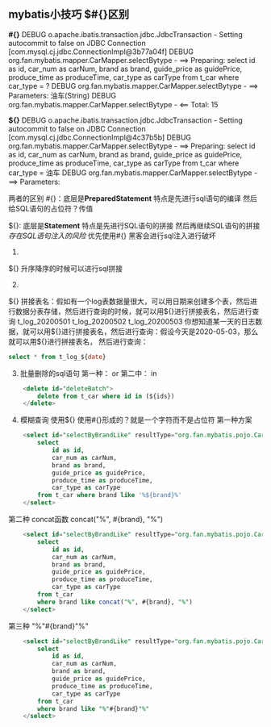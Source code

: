 
## mybatis小技巧  $#{}区别

**#{}**
DEBUG o.apache.ibatis.transaction.jdbc.JdbcTransaction - Setting autocommit to false on JDBC Connection [com.mysql.cj.jdbc.ConnectionImpl@3b77a04f]
DEBUG org.fan.mybatis.mapper.CarMapper.selectBytype - ==>  Preparing: select id as id, car_num as carNum, brand as brand, guide_price as guidePrice, produce_time as produceTime, car_type as carType from t_car where car_type = ?
DEBUG org.fan.mybatis.mapper.CarMapper.selectBytype - ==> Parameters: 油车(String) 
DEBUG org.fan.mybatis.mapper.CarMapper.selectBytype - <==      Total: 15


**${}**
DEBUG o.apache.ibatis.transaction.jdbc.JdbcTransaction - Setting autocommit to false on JDBC Connection [com.mysql.cj.jdbc.ConnectionImpl@4c37b5b]
DEBUG org.fan.mybatis.mapper.CarMapper.selectBytype - ==>  Preparing: select id as id, car_num as carNum, brand as brand, guide_price as guidePrice, produce_time as produceTime, car_type as carType from t_car where car_type = 油车
DEBUG org.fan.mybatis.mapper.CarMapper.selectBytype - ==> Parameters: 

两者的区别
#{}：底层是**PreparedStatement** 特点是先进行sql语句的编译 然后给SQL语句的占位符？传值

\${}: 底层是**Statement** 特点是先进行SQL语句的拼接 然后再继续SQL语句的拼接 *存在SQL语句注入的风险*
优先使用#{}  黑客会进行sql注入进行破坏

1.
\${} 升序降序的时候可以进行sql拼接

2.
\${} 拼接表名：假如有一个log表数据量很大，可以用日期来创建多个表，然后进行数据分表存储，然后进行查询的时候，就可以用\${}进行拼接表名，然后进行查询
  t_log_20200501
  t_log_20200502
  t_log_20200503
你想知道某一天的日志数据，就可以用\${}进行拼接表名，然后进行查询：假设今天是2020-05-03，那么就可以用\${}进行拼接表名，
然后进行查询：
```sql
select * from t_log_${date}
```
3. 批量删除的sql语句
第一种： or
第二中： in
```sql
    <delete id="deleteBatch">
        delete from t_car where id in (${ids})
    </delete>

```
4. 模糊查询  使用${}  使用#{}形成的？就是一个字符而不是占位符
第一种方案
```sql
    <select id="selectByBrandLike" resultType="org.fan.mybatis.pojo.Car">
        select
            id as id,
            car_num as carNum,
            brand as brand,
            guide_price as guidePrice,
            produce_time as produceTime,
            car_type as carType
        from t_car where brand like '%${brand}%'
    </select>
```
第二种  concat函数
concat("%", #{brand}, "%")
```sql
    <select id="selectByBrandLike" resultType="org.fan.mybatis.pojo.Car">
        select
            id as id,
            car_num as carNum,
            brand as brand,
            guide_price as guidePrice,
            produce_time as produceTime,
            car_type as carType
        from t_car 
        where brand like concat("%", #{brand}, "%")
    </select>
```
第三种
"%"#{brand}"%"
```sql
    <select id="selectByBrandLike" resultType="org.fan.mybatis.pojo.Car">
        select
            id as id,
            car_num as carNum,
            brand as brand,
            guide_price as guidePrice,
            produce_time as produceTime,
            car_type as carType
        from t_car 
        where brand like "%"#{brand}"%"
    </select>
```